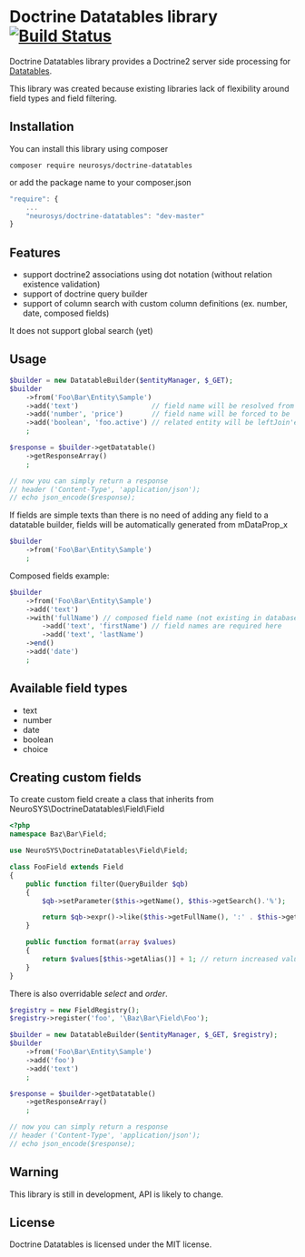 Doctrine Datatables library [![Build Status](https://travis-ci.org/neurosys-pl/doctrine-datatables.png)](https://travis-ci.org/neurosys-pl/doctrine-datatables)
===========================

Doctrine Datatables library provides a Doctrine2 server side processing for [Datatables](http://datatables.net/).

This library was created because existing libraries lack of flexibility around field types and field filtering.

Installation
------------

You can install this library using composer

```
composer require neurosys/doctrine-datatables
```

or add the package name to your composer.json

```js
"require": {
    ...
    "neurosys/doctrine-datatables": "dev-master"
}
```

Features
--------
 * support doctrine2 associations using dot notation (without relation existence validation)
 * support of doctrine query builder
 * support of column search with custom column definitions (ex. number, date, composed fields)

It does not support global search (yet)

Usage
-----
```php
$builder = new DatatableBuilder($entityManager, $_GET);
$builder
    ->from('Foo\Bar\Entity\Sample')
    ->add('text')                  // field name will be resolved from request (mDataProp_X)
    ->add('number', 'price')       // field name will be forced to be 'price'
    ->add('boolean', 'foo.active') // related entity will be leftJoin'ed and field 'active' will be fetched
    ;

$response = $builder->getDatatable()
    ->getResponseArray()
    ;

// now you can simply return a response
// header ('Content-Type', 'application/json');
// echo json_encode($response);
```

If fields are simple texts than there is no need of adding any field to a datatable builder, fields will be automatically generated from mDataProp_x
```php
$builder
    ->from('Foo\Bar\Entity\Sample')
    ;
```

Composed fields example:

```php
$builder
    ->from('Foo\Bar\Entity\Sample')
    ->add('text')
    ->with('fullName') // composed field name (not existing in database)
        ->add('text', 'firstName') // field names are required here
        ->add('text', 'lastName')
    ->end()
    ->add('date')
    ;
```

Available field types
---------------------

 * text
 * number
 * date
 * boolean
 * choice

Creating custom fields
----------------------
To create custom field create a class that inherits from NeuroSYS\DoctrineDatatables\Field\Field
```php
<?php
namespace Baz\Bar\Field;

use NeuroSYS\DoctrineDatatables\Field\Field;

class FooField extends Field
{
    public function filter(QueryBuilder $qb)
    {
        $qb->setParameter($this->getName(), $this->getSearch().'%');

        return $qb->expr()->like($this->getFullName(), ':' . $this->getName()); // return Expr
    }

    public function format(array $values)
    {
        return $values[$this->getAlias()] + 1; // return increased value
    }
}
```
There is also overridable *select* and *order*.

```php
$registry = new FieldRegistry();
$registry->register('foo', '\Baz\Bar\Field\Foo');

$builder = new DatatableBuilder($entityManager, $_GET, $registry);
$builder
    ->from('Foo\Bar\Entity\Sample')
    ->add('foo')
    ->add('text')
    ;

$response = $builder->getDatatable()
    ->getResponseArray()
    ;

// now you can simply return a response
// header ('Content-Type', 'application/json');
// echo json_encode($response);
```

Warning
-------

This library is still in development, API is likely to change.

License
-------

Doctrine Datatables is licensed under the MIT license.
